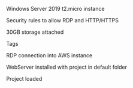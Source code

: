 Windows Server 2019 t2.micro instance

Security rules to allow RDP and HTTP/HTTPS

30GB storage attached

Tags

RDP connection into AWS instance

WebServer installed with project in default folder

Project loaded
